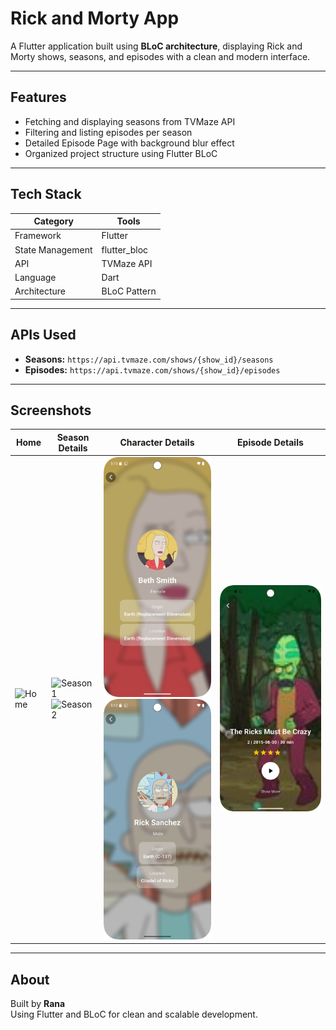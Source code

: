 # Rick and Morty App

A Flutter application built using **BLoC architecture**, displaying Rick and Morty shows, seasons, and episodes with a clean and modern interface.

---

##  Features
- Fetching and displaying seasons from TVMaze API  
- Filtering and listing episodes per season  
- Detailed Episode Page with background blur effect  
- Organized project structure using Flutter BLoC  

---

## Tech Stack

| Category | Tools |
|-----------|--------|
| Framework | Flutter |
| State Management | flutter_bloc |
| API | TVMaze API |
| Language | Dart |
| Architecture | BLoC Pattern |

---

##  APIs Used

- **Seasons:** `https://api.tvmaze.com/shows/{show_id}/seasons`  
- **Episodes:** `https://api.tvmaze.com/shows/{show_id}/episodes`

---

##  Screenshots

| Home | Season Details | Character Details | Episode Details |
|------|----------------|------------------|-----------------|
| ![Home](assets/screenshots/home.png) | ![Season1](assets/screenshots/season.png) <br> ![Season2](assets/screenshots/season2.png) | ![Character1](assets/screenshots/character.png) <br> ![Character2](assets/screenshots/character2.png) | ![Episode](assets/screenshots/episode.png) |

---

##  About

Built by **Rana**  
Using Flutter and BLoC for clean and scalable development.

